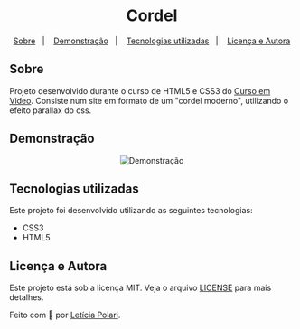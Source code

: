 <h1 align="center">
  Cordel
</h1>

<p align="center">
  <a href="#sobre">Sobre</a>&nbsp;&nbsp;&nbsp;|&nbsp;&nbsp;&nbsp;  
  <a href="#demonstração">Demonstração</a>&nbsp;&nbsp;&nbsp;|&nbsp;&nbsp;&nbsp;
  <a href="#tecnologias-utilizadas">Tecnologias utilizadas</a>&nbsp;&nbsp;&nbsp;|&nbsp;&nbsp;&nbsp;
  <a href="#licença-e-autora">Licença e Autora</a>
</p>

## Sobre

Projeto desenvolvido durante o curso de HTML5 e CSS3 do [Curso em Video](https://www.youtube.com/c/CursoemV%C3%ADdeo). Consiste num site em formato de um "cordel moderno", utilizando o efeito parallax do css.

##  Demonstração

<p align="center">
    <img alt="Demonstração" title="Demonstração" 
    src="https://raw.githubusercontent.com/Polaris851/cordel/main/cordel.gif" />
</p>

## Tecnologias utilizadas

Este projeto foi desenvolvido utilizando as seguintes tecnologias:

- CSS3
- HTML5

## Licença e Autora

Este projeto está sob a licença MIT. Veja o arquivo [LICENSE](https://github.com/Polaris851/Cordel/blob/main/LICENSE) para mais detalhes.

Feito com :purple_heart: por [Letícia Polari](https://github.com/Polaris851).
